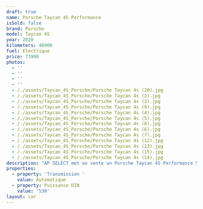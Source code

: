 ```yaml
---
draft: true
name: Porsche Taycan 4S Performance
isSold: false
brand: Porsche
model: Taycan 4S
year: 2020
kilometers: 48900
fuel: Electrique
price: 73990
photos:
  - ''
  - ''
  - ''
  - ''
  - /./assets/Taycan_4S_Porsche/Porsche Taycan 4s (20).jpg
  - /./assets/Taycan_4S_Porsche/Porsche Taycan 4s (2).jpg
  - /./assets/Taycan_4S_Porsche/Porsche Taycan 4s (3).jpg
  - /./assets/Taycan_4S_Porsche/Porsche Taycan 4s (9).jpg
  - /./assets/Taycan_4S_Porsche/Porsche Taycan 4s (4).jpg
  - /./assets/Taycan_4S_Porsche/Porsche Taycan 4s (5).jpg
  - /./assets/Taycan_4S_Porsche/Porsche Taycan 4s (8).jpg
  - /./assets/Taycan_4S_Porsche/Porsche Taycan 4s (6).jpg
  - /./assets/Taycan_4S_Porsche/Porsche Taycan 4s (7).jpg
  - /./assets/Taycan_4S_Porsche/Porsche Taycan 4s (12).jpg
  - /./assets/Taycan_4S_Porsche/Porsche Taycan 4s (13).jpg
  - /./assets/Taycan_4S_Porsche/Porsche Taycan 4s (15).jpg
  - /./assets/Taycan_4S_Porsche/Porsche Taycan 4s (14).jpg
description: "AP SELECT met en vente un Porsche Taycan 4S Performance 530ch BVA2 5 places.\n\nModèle du 10/2020 avec 48900km.\n\nCouleur blanc carrara métallic, intérieur cuir noir avec surpiqûres noires et pack intérieur carbon.\n\nOrigine France \U0001F1EB\U0001F1F7\n\nVendu avec une garantie 12 mois et batteries 48 mois Porsche Approved\n\nLe véhicule est en parfait état avec carnet complet et historique suivi Porsche.\n\nL’entretien 2024 a été fait pour la vente\n\nÉquipements et options :\n- Boîte automatique 2 rapports\n- Options 5 places assises\n- Toit panoramique\n- Porsche électric Sport Sound\n- Pack chrono\n- Suspensions pneumatique\n- Pack intérieur carbon\n- Phares avant PDLS + avec logo Porsche\n- Freinage sport étriers rouge\n- Roues arrières directrices\n- Phares PDLS +\n- Sièges confort électriques 14 positions\n- Jantes Taycan exclusif design 21’’\n- Keyless ouverture et démarrage sans clés\n- Système audio BOSE\n- Sièges chauffants à mémoire\n- Volant Sport multifonctions\n- Régulateur de vitesse\n- Caméra de recul 360 surround view\n- Seuils de porte carbon illuminés\n- Écussons Porsche Exclusive Manufactur sur les appuis tête avant et arrière\n- Volant Chauffant\n- Pompe à chaleur\n- Pack éclairage ambiance\n\nDisponible et visible sur RDV pour acheteur sérieux.\n\nPossibilité d'une garantie 3, 6 ou 12 mois en supplément.\n\nRéalisation des démarches d'immatriculation.\n\nAP SELECT c'est des solutions de courtage et conciergerie sur mesure pour profiter librement de sa passion et de son patrimoine.\n\nPrenez le volant, AP SELECT s'occupe du reste."
properties:
  - property: 'Transmission '
    value: Automatique
  - property: Puissance DIN
    value: '530'
layout: car
---
```


